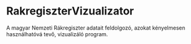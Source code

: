 # RakregiszterVizualizator
A magyar Nemzeti Rákregiszter adatait feldolgozó, azokat kényelmesen használhatóvá tevő, vizualizáló program.
